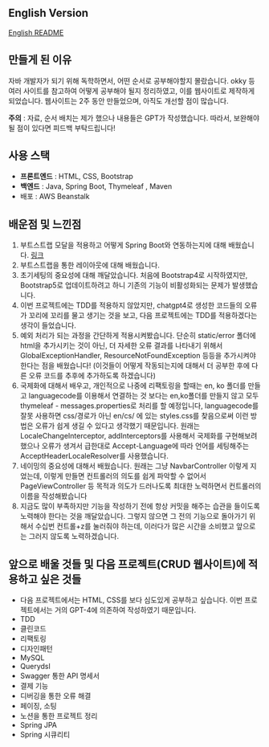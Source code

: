 ## English Version
 [English README](https://github.com/k-javaman/Java_Roadmap_Project/edit/main/README_EN.md)
## 만들게 된 이유

자바 개발자가 되기 위해 독학하면서, 어떤 순서로 공부해야할지 몰랐습니다. okky 등 여러 사이트를 참고하여 어떻게 공부해야 될지 정리하였고, 이를 웹사이트로 제작하게 되었습니다. 웹사이트는 2주 동안 만들었으며, 아직도 개선할 점이 많습니다.

**주의** : 자료, 순서 배치는 제가 했으나 내용들은 GPT가 작성했습니다. 따라서, 보완해야 될 점이 있다면 피드백 부탁드립니다!

## 사용 스택

- **프론트엔드** : HTML, CSS, Bootstrap
- **백엔드** : Java, Spring Boot, Thymeleaf , Maven
- 배포 : AWS Beanstalk

## 배운점 및 느낀점

1. 부트스트랩 모달을 적용하고 어떻게 Spring Boot와 연동하는지에 대해 배웠습니다. [링크](https://medium.com/@kjavaman12/how-to-apply-bootstrap-modal-in-thymeleaf-439a37ac1b9d)
2. 부트스트랩을 통한 레이아웃에 대해 배웠습니다.
3. 초기세팅의 중요성에 대해 깨달았습니다. 처음에 Bootstrap4로 시작하였지만, Bootstrap5로 업데이트하려고 하니 기존의 기능이 비활성화되는 문제가 발생했습니다.
4. 이번 프로젝트에는 TDD를 적용하지 않았지만, chatgpt4로 생성한 코드들의 오류가 꼬리에 꼬리를 물고 생기는 것을 보고, 다음 프로젝트에는 TDD를 적용하겠다는 생각이 들었습니다.
5. 예외 처리가 되는 과정을 간단하게 적용시켜봤습니다. 단순히 static/error 폴더에 html을 추가시키는 것이 아닌, 더 자세한 오류 결과를 나타내기 위해서 GlobalExceptionHandler, ResourceNotFoundException 등등을 추가시켜야 한다는 점을 배웠습니다! (이것들이 어떻게 작동되는지에 대해서 더 공부한 후에 다른 오류 코드를 추후에 추가하도록 하겠습니다)
6. 국제화에 대해서 배우고, 개인적으로 나중에 리팩토링을 할때는 en, ko 폴더를 만들고 languagecode를 이용해서 연결하는 것 보다는 en,ko폴더를 만들지 않고 모두 thymeleaf - messages.properties로 처리를 할 예정입니다, languagecode를 잘못 사용하면 css/경로가 아닌 en/cs/ 에 있는 styles.css를 찾음으로써 이런 방법은 오류가 쉽게 생길 수 있다고 생각했기 때문입니다.
원래는 LocaleChangeInterceptor, addInterceptors를 사용해서 국제화를 구현해보려 했으나 오류가 생겨서 급한대로 Accept-Language에 따라 언어를 세팅해주는 AcceptHeaderLocaleResolver를 사용했습니다.
7. 네이밍의 중요성에 대해서 배웠습니다. 원래는 그냥 NavbarController 이렇게 지었는데, 이렇게 만들면 컨트롤러의 의도를 쉽게 파악할 수 없어서 PageViewController 등 목적과 의도가 드러나도록 최대한 노력하면서 컨트롤러의 이름을 작성해봤습니다
8. 지금도 많이 부족하지만 기능을 작성하기 전에 항상 커밋을 해주는 습관을 들이도록 노력해야 한다는 것을 깨달았습니다. 그렇지 않으면 그 전의 기능으로 돌아가기 위해서 수십번 컨트롤+z를 눌러줘야 하는데, 이러다가 많은 시간을 소비했고 앞으로는 그러지 않도록 노력하겠습니다.

## 앞으로 배울 것들 및 다음 프로젝트(CRUD 웹사이트)에 적용하고 싶은 것들

- 다음 프로젝트에서는 HTML, CSS를 보다 심도있게 공부하고 싶습니다. 이번 프로젝트에서는 거의 GPT-4에 의존하여 작성하였기 때문입니다.
- TDD
- 클린코드
- 리팩토링
- 디자인패턴
- MySQL
- Querydsl
- Swagger 통한 API 명세서
- 결제 기능
- 디버깅을 통한 오류 해결
- 페이징, 소팅
- 노션을 통한 프로젝트 정리
- Spring JPA
- Spring 시큐리티
